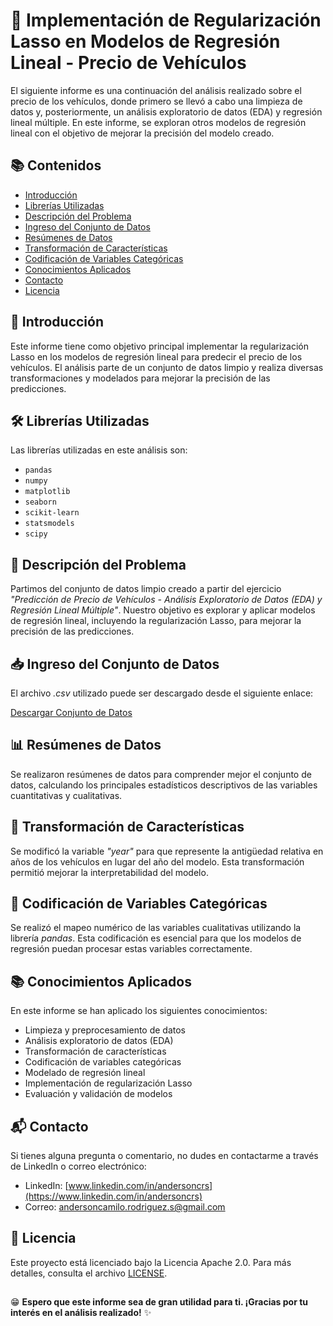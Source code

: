# 🚗 Implementación de Regularización Lasso en Modelos de Regresión Lineal - Precio de Vehículos

El siguiente informe es una continuación del análisis realizado sobre el precio de los vehículos, donde primero se llevó a cabo una limpieza de datos y, posteriormente, un análisis exploratorio de datos (EDA) y regresión lineal múltiple. En este informe, se exploran otros modelos de regresión lineal con el objetivo de mejorar la precisión del modelo creado.

## 📚 Contenidos

- [Introducción](#-introducción)
- [Librerías Utilizadas](#-librerías-utilizadas)
- [Descripción del Problema](#-descripción-del-problema)
- [Ingreso del Conjunto de Datos](#-ingreso-del-conjunto-de-datos)
- [Resúmenes de Datos](#-resúmenes-de-datos)
- [Transformación de Características](#-transformación-de-características)
- [Codificación de Variables Categóricas](#-codificación-de-variables-categóricas)
- [Conocimientos Aplicados](#-conocimientos-aplicados)
- [Contacto](#-contacto)
- [Licencia](#-licencia)

## 🌟 Introducción

Este informe tiene como objetivo principal implementar la regularización Lasso en los modelos de regresión lineal para predecir el precio de los vehículos. El análisis parte de un conjunto de datos limpio y realiza diversas transformaciones y modelados para mejorar la precisión de las predicciones.

## 🛠️ Librerías Utilizadas

Las librerías utilizadas en este análisis son:

- `pandas`
- `numpy`
- `matplotlib`
- `seaborn`
- `scikit-learn`
- `statsmodels`
- `scipy`

## 📝 Descripción del Problema

Partimos del conjunto de datos limpio creado a partir del ejercicio *"Predicción de Precio de Vehículos - Análisis Exploratorio de Datos (EDA) y Regresión Lineal Múltiple"*. Nuestro objetivo es explorar y aplicar modelos de regresión lineal, incluyendo la regularización Lasso, para mejorar la precisión de las predicciones.

## 📥 Ingreso del Conjunto de Datos

El archivo *.csv* utilizado puede ser descargado desde el siguiente enlace:

[Descargar Conjunto de Datos](https://drive.google.com/uc?export=download&id=1hbxLKDI58miwGsj4fmwPDASG-uJmdIZH)

## 📊 Resúmenes de Datos

Se realizaron resúmenes de datos para comprender mejor el conjunto de datos, calculando los principales estadísticos descriptivos de las variables cuantitativas y cualitativas.

## 🔄 Transformación de Características

Se modificó la variable *"year"* para que represente la antigüedad relativa en años de los vehículos en lugar del año del modelo. Esta transformación permitió mejorar la interpretabilidad del modelo.

## 🔢 Codificación de Variables Categóricas

Se realizó el mapeo numérico de las variables cualitativas utilizando la librería *pandas*. Esta codificación es esencial para que los modelos de regresión puedan procesar estas variables correctamente.

## 📚 Conocimientos Aplicados

En este informe se han aplicado los siguientes conocimientos:

- Limpieza y preprocesamiento de datos
- Análisis exploratorio de datos (EDA)
- Transformación de características
- Codificación de variables categóricas
- Modelado de regresión lineal
- Implementación de regularización Lasso
- Evaluación y validación de modelos

## 📬 Contacto

Si tienes alguna pregunta o comentario, no dudes en contactarme a través de LinkedIn o correo electrónico:

- LinkedIn: [www.linkedin.com/in/andersoncrs](https://www.linkedin.com/in/andersoncrs)
- Correo: andersoncamilo.rodriguez.s@gmail.com

## 📄 Licencia

Este proyecto está licenciado bajo la Licencia Apache 2.0. Para más detalles, consulta el archivo [LICENSE](LICENSE).

##
😁 __Espero que este informe sea de gran utilidad para ti. ¡Gracias por tu interés en el análisis realizado!__ ✨